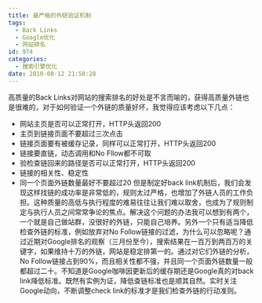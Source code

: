 ```yaml
---
title: 最严格的外链验证机制
tags:
  - Back Links
  - Google优化
  - 网站排名
id: 974
categories:
  - 搜索引擎优化
date: 2010-08-12 21:50:28
---
```


高质量的Back Links对网站的搜索排名的好处是不言而喻的，获得高质量外链也是很难的，对于如何验证一个外链的质量好坏，我觉得应该考虑以下几点：

*   网站主页是否可以正常打开，HTTP头返回200
*   主页到链接页面不要超过三次点击
*   链接页面要有被缓存记录，同样可以正常打开，HTTP头返回200
*   链接要直链，动态调用和No Fllow都不可取
*   验检查链回来的路径是否可以正常打开，HTTP头返回200
*   链接的相关性、稳定性
*   同一个页面外链数量最好不要超过20
但是制定好back link机制后，我们会发现这样找链的成功率是非常低的，规则太过严格，也增加了外链人员的工作负担。这种质量的高低与执行程度的难易往往让我们难以取舍，也成为了规则制定与执行人员之间常常争论的焦点。解决这个问题的办法我可以想到有两个，一个就是自己做站群，没很好的外链，只能自己培养。另外一个只有适当降低检查外链的标准，例如放弃对No Follow链接的过滤，为什么可以忽略呢？通过近期对Google排名的观察（三月份至今），搜索结果在一百万到两百万的关键字，如果维持十万的外链，网站是稳定排第一的。通过对它们外链的分析，No Follow链接占到90%，而且相关性都不强，并且同一个页面外链数量一般都超过二十。不知道是Google咖啡因更新后的缓存期还是Google真的对back link降低标准。既然有实例为证，降低查链标准也是顺其自然。实时关注Google动向，不断调整check link的标准才是我们检查外链的行动准则。